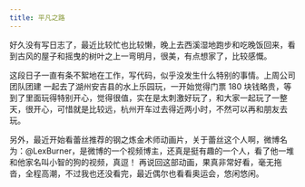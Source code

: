 ```yaml
---
title: 平凡之路
---
```


好久没有写日志了，最近比较忙也比较懒，晚上去西溪湿地跑步和吃晚饭回来，看到古风的屋子和摇曳的树叶之上一弯明月，很美，有点想家了，比较感慨。

这段日子一直有条不絮地在工作，写代码，似乎没发生什么特别的事情。上周公司团队团建 一起去了湖州安吉县的水上乐园玩，一开始觉得门票 180 块钱略贵，等到了里面玩得特别开心，觉得很值，实在是太刺激好玩了，和大家一起玩了一整天，很开心，可惜就是比较远，杭州开车过去得近两小时，不然可以再和朋友去玩。

另外，最近开始看蕾丝推荐的钢之炼金术师动画片，关于蕾丝这个人啊，微博名为：@LexBurner，是微博的一个视频博主，还真是挺有趣的一个人，看了他一堆和他家名叫小智的狗的视频，真逗！ 再说回这部动画，果真非常好看，毫无拖沓，全程高潮，不过我也还没看完，最近偶尔也看看奥运会，悠闲悠闲。
